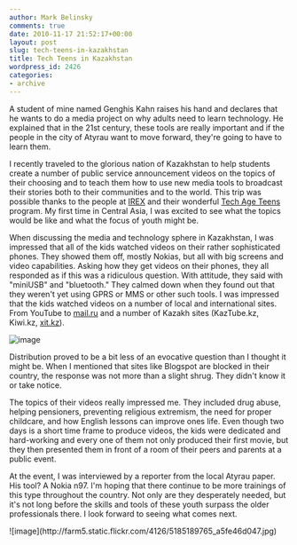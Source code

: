 ```yaml
---
author: Mark Belinsky
comments: true
date: 2010-11-17 21:52:17+00:00
layout: post
slug: tech-teens-in-kazakhstan
title: Tech Teens in Kazakhstan
wordpress_id: 2426
categories:
- archive
---
```


A student of mine named Genghis Kahn raises his hand and declares that he wants to do a media project on why adults need to learn technology. He explained that in the 21st century, these tools are really important and if the people in the city of Atyrau want to move forward, they're going to have to learn them.

I recently traveled to the glorious nation of Kazakhstan to help students create a number of public service announcement  videos on the topics of their choosing and to teach them how to use new media tools to broadcast their stories both to their communities and to the world. This trip was possible thanks to the people at [IREX](http://irex.org/) and their wonderful [Tech Age Teens](http://techageteens.ucoz.org/) program. My first time in Central Asia, I was excited to see what the topics would be like and what the focus of youth might be.

When discussing the media and technology sphere in Kazakhstan, I was impressed that all of the kids watched videos on their rather sophisticated phones. They showed them off, mostly Nokias, but all with big screens and video capabilities. Asking how they get videos on their phones, they all responded as if this was a ridiculous question. With attitude, they said with "miniUSB" and "bluetooth." They calmed down when they found out that they weren't yet using GPRS or MMS or other such tools. I was impressed that the kids watched videos on a number of local and international sites. From YouTube to [mail.ru](http://mail.ru/) and a number of Kazakh sites (KazTube.kz, Kiwi.kz, [xit.kz](http://xit.kz/)).

![image](http://farm5.static.flickr.com/4108/5185189147_dda3528688.jpg)

Distribution proved to be a bit less of an evocative question than I thought it might be. When I mentioned that sites like Blogspot are blocked in their country, the response was not more than a slight shrug. They didn't know it or take notice.

The topics of their videos  really impressed me. They included drug abuse, helping pensioners, preventing religious extremism, the need for proper childcare, and how English lessons can improve ones life. Even though two days is a short time frame to produce videos, the kids were dedicated and hard-working and every one of them not only produced their first movie, but they then presented them in front of a room of their peers and parents at a public event.

At the event, I was interviewed by a reporter from the local Atyrau paper. His tool? A Nokia n97. I'm hoping that there continue to be more trainings of this type throughout the country. Not only are they desperately needed, but it's not long before the skills and tools of these youth surpass the older professionals there. I look forward to seeing what comes next.

<caption id="" align="alignleft" width="403" caption="Students are interviewed at the public event">![image](http://farm5.static.flickr.com/4126/5185189765_a5fe46d047.jpg)</caption>
